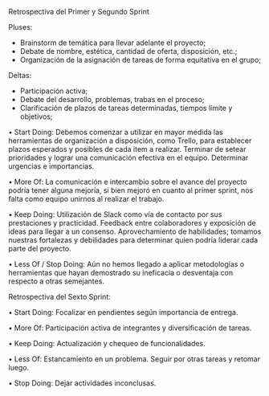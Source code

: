 Retrospectiva del Primer y Segundo Sprint

Pluses:

- Brainstorm de temática para llevar adelante el proyecto;
- Debate de nombre, estética, cantidad de oferta, disposición, etc.;
- Organización de la asignación de tareas de forma equitativa en el grupo;

Deltas:

- Participación activa;
- Debate del desarrollo, problemas, trabas en el proceso;
- Clarificación de plazos de tareas determinadas, tiempos límite y objetivos;


• Start Doing:
 Debemos comenzar a utilizar en mayor medida las herramientas de organización a disposición, como Trello, para establecer plazos esperados y posibles de cada item a realizar.
 Terminar de setear prioridades y lograr una comunicación efectiva en el equipo. Determinar urgencias e importancias.

• More Of: 
 La comunicación e intercambio sobre el avance del proyecto podría tener alguna mejoría, si bien mejoró en cuanto al primer sprint, nos falta como equipo unirnos al realizar el trabajo.

• Keep Doing: 
 Utilización de Slack como vía de contacto por sus prestaciones y practicidad. Feedback entre colaboradores y exposición de ideas para llegar a un consenso. Aprovechamiento de habilidades; tomamos nuestras fortalezas y debilidades para determinar quien podría liderar cada parte del proyecto.

• Less Of / Stop Doing: 
 Aún no hemos llegado a aplicar metodologías o herramientas que hayan demostrado su ineficacia o desventaja con respecto a otras semejantes. 


 Retrospectiva del Sexto Sprint:

 • Start Doing:
  Focalizar en pendientes según importancia de entrega.

• More Of: 
 Participación activa de integrantes y diversificación de tareas. 

• Keep Doing: 
 Actualización y chequeo de funcionalidades.

• Less Of: 
 Estancamiento en un problema. Seguir por otras tareas y retomar luego. 
 
• Stop Doing: 
 Dejar actividades inconclusas.


